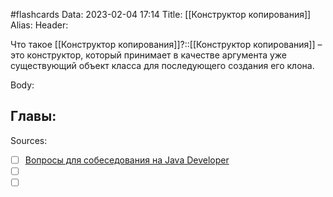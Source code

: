 #flashcards
Data: 2023-02-04 17:14
Title: [[Конструктор копирования]]
Alias:
Header:

Что такое [[Конструктор копирования]]?::[[Конструктор копирования]] – это конструктор, который принимает в качестве аргумента уже существующий объект класса для последующего создания его клона.
<!--SR:!2023-11-03,10,470-->



Body:






Главы:
-


Sources:
- [ ] [Вопросы для собеседования на Java Developer](https://github.com/enhorse/java-interview/blob/master/README.md#%D0%9E%D0%9E%D0%9F)
- [ ] []()
- [ ] []()
